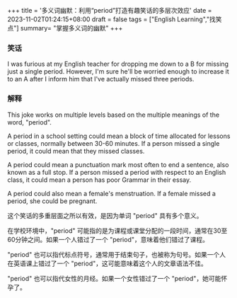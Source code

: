 +++
title = '多义词幽默：利用“period”打造有趣笑话的多层次效应'
date = 2023-11-02T01:24:15+08:00
draft = false
tags = ["English Learning","找笑点"]
summary= "掌握多义词的幽默"
+++
### 笑话
I was furious at my English teacher for dropping me down to a B for missing just a single period.
However, I'm sure he'll be worried enough to increase it to an A after I inform him that I've actually missed three periods.

### 解释
This joke works on multiple levels based on the multiple meanings of the word, "period".

A period in a school setting could mean a block of time allocated for lessons or classes, normally between 30-60 minutes. If a person missed a single period, it could mean that they missed classes.

A period could mean a punctuation mark most often to end a sentence, also known as a full stop. If a person missed a period with respect to an English class, it could mean a person has poor Grammar in their essay.

A period could also mean a female's menstruation. If a female missed a period, she could be pregnant.

这个笑话的多重层面之所以有效，是因为单词 "period" 具有多个意义。

在学校环境中，"period" 可能指的是为课程或课堂分配的一段时间，通常在30至60分钟之间。如果一个人错过了一个 "period"，意味着他们错过了课程。

"period" 也可以指代标点符号，通常用于结束句子，也被称为句号。如果一个人在英语课上错过了一个 "period"，这可能意味着这个人的文章语法不佳。

"period" 也可以指代女性的月经。如果一个女性错过了一个 "period"，她可能怀孕了。